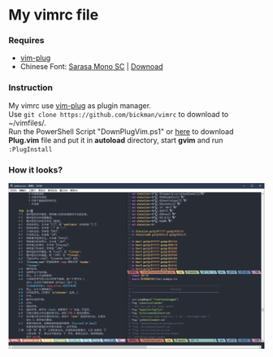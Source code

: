 # My vimrc file

### Requires
* [vim-plug](https://github.com/junegunn/vim-plug)
* Chinese Font: [Sarasa Mono SC](https://github.com/be5invis/Sarasa-Gothic) | [Downoad](https://github.com/be5invis/Sarasa-Gothic/releases/download/v0.10.2/sarasa-gothic-ttf-0.10.2.7z)

### Instruction
My vimrc use [vim-plug](https://github.com/junegunn/vim-plug) as plugin manager.  
Use `git clone https://github.com/bickman/vimrc` to download to ~/vimfiles/.   
Run the PowerShell Script "DownPlugVim.ps1" or [here](https://github.com/junegunn/vim-plug) to download **Plug.vim** file and put it in **autoload** directory, start **gvim** and run `:PlugInstall`

### How it looks?
![vimImage](Image/vimImage01.png)
